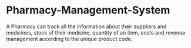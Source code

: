 # Pharmacy-Management-System
A Pharmacy can track all the information about their suppliers and medicines, stock of their medicine, quantity of an item, costs and revenue management according to the unique product code.
